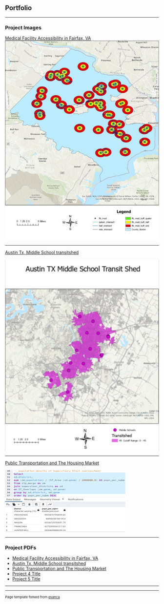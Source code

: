 ## Portfolio

---

### Project Images

[Medical Facility Accessibility in Fairfax, VA](/sample_page)
<img src="images/PY%20Project%20pic.jpg?raw=true"/>

---
[Austin Tx, Middle School transitshed](/pdf/sample_presentation.pdf)

<img src="images/Austin%20Texas%20Middle%20Schoold%20transit%20shed.png?raw=true"/>

---
[Public Transportation and The Housing Market](http://example.com/)

<img src="images/Metro%20access.png?raw=true"/>

---

### Project PDFs

- [Medical Facility Accessibility in Fairfax, VA](https://github.com/Coponiti1/Coponiti1.github.io/blob/master/pdf/Final%20Paper.pdf)
- [Austin Tx, Middle School transitshed](https://github.com/Coponiti1/Coponiti1.github.io/blob/master/pdf/CCoponiti_Lab2.pdf)
- [Public Transportation and The Housing Market](https://github.com/Coponiti1/Coponiti1.github.io/blob/master/pdf/Project%20.pdf)
- [Project 4 Title](http://example.com/)
- [Project 5 Title](http://example.com/)

---




---
<p style="font-size:11px">Page template forked from <a href="https://github.com/evanca/quick-portfolio">evanca</a></p>
<!-- Remove above link if you don't want to attibute -->

